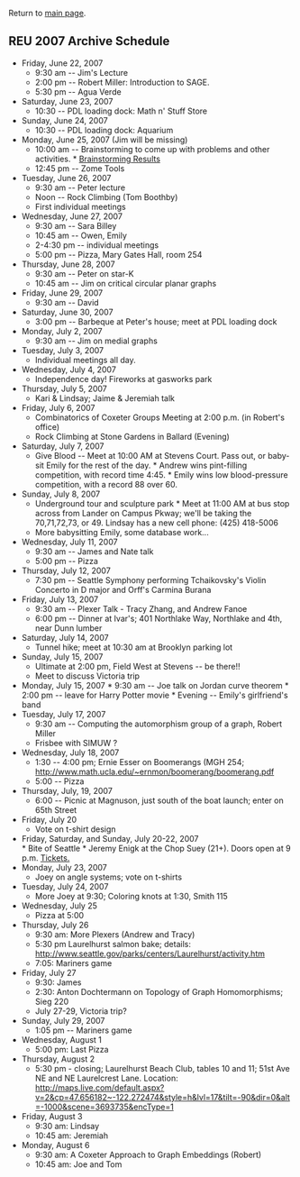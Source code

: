 
Return to <a href="/reu07">main page</a>. 


## REU 2007 Archive Schedule

* Friday, June 22, 2007 
   * 9:30 am -- Jim's Lecture 
   * 2:00 pm -- Robert Miller: Introduction to SAGE. 
   * 5:30 pm -- Agua Verde 
* Saturday, June 23, 2007 
   * 10:30 -- PDL loading dock: Math n' Stuff Store 
* Sunday, June 24, 2007 
   * 10:30 -- PDL loading dock: Aquarium 
* Monday, June 25, 2007 (Jim will be missing) 
   * 10:00 am -- Brainstorming to come up with problems and other activities. 
         * <a class="http" href="http://www.math.washington.edu/~reu/brainstorm.txt">Brainstorming Results</a> 
   * 12:45 pm -- Zome Tools 
* Tuesday, June 26, 2007 
   * 9:30 am -- Peter lecture 
   * Noon -- Rock Climbing (Tom Boothby) 
   * First individual meetings 
* Wednesday, June 27, 2007 
   * 9:30 am -- Sara Billey 
   * 10:45 am -- Owen, Emily 
   * 2-4:30 pm -- individual meetings 
   * 5:00 pm -- Pizza, Mary Gates Hall, room 254 
* Thursday, June 28, 2007 
   * 9:30 am -- Peter on star-K 
   * 10:45 am -- Jim on critical circular planar graphs 
* Friday, June 29, 2007 
   * 9:30 am -- David 
* Saturday, June 30, 2007 
   * 3:00 pm -- Barbeque at Peter's house; meet at PDL loading dock  
* Monday, July 2, 2007 
   * 9:30 am -- Jim on medial graphs 
* Tuesday, July 3, 2007 
   * Individual meetings all day. 
* Wednesday, July 4, 2007 
   * Independence day!  Fireworks at gasworks park 
* Thursday, July 5, 2007 
   * Kari & Lindsay; Jaime & Jeremiah talk 
* Friday, July 6, 2007 
   * Combinatorics of Coxeter Groups Meeting at 2:00 p.m. (in Robert's office) 
   * Rock Climbing at Stone Gardens in Ballard (Evening) 
* Saturday, July 7, 2007 
   * Give Blood -- Meet at 10:00 AM at Stevens Court.  Pass out, or baby-sit Emily for the rest of the day. 
         * Andrew wins pint-filling competition, with record time 4:45. 
         * Emily wins low blood-pressure competition, with a record 88 over 60. 
* Sunday, July 8, 2007  
   * Underground tour and sculpture park 
         * Meet at 11:00 AM at bus stop across from Lander on Campus Pkway; we'll be taking the 70,71,72,73, or 49.  Lindsay has a new cell phone: (425) 418-5006 
   * More babysitting Emily, some database work... 
* Wednesday, July 11, 2007 
   * 9:30 am -- James and Nate talk  
   * 5:00 pm -- Pizza 
* Thursday, July 12, 2007 
   * 7:30 pm -- Seattle Symphony performing Tchaikovsky's Violin Concerto in D major and Orff's Carmina Burana 
* Friday, July 13, 2007 
   * 9:30 am -- Plexer Talk - Tracy Zhang, and Andrew Fanoe 
   * 6:00 pm -- Dinner at Ivar's; 401 Northlake Way, Northlake and 4th, near Dunn lumber 
* Saturday, July 14, 2007 
   * Tunnel hike; meet at 10:30 am at Brooklyn parking lot 
* Sunday, July 15, 2007 
   * Ultimate at 2:00 pm, Field West at Stevens -- be there!! 
   * Meet to discuss Victoria trip 
* Monday, July 15, 2007 
      * 9:30 am -- Joe talk on Jordan curve theorem 
      * 2:00 pm -- leave for Harry Potter movie 
      * Evening -- Emily's girlfriend's band 
* Tuesday, July 17, 2007 
   * 9:30 am -- Computing the automorphism group of a graph, Robert Miller 
   * Frisbee with SIMUW ? 
* Wednesday, July 18, 2007 
   * 1:30 -- 4:00 pm; Ernie Esser on Boomerangs (MGH 254; <a href="http://www.math.ucla.edu/~ernmon/boomerang/boomerang.pdf">http://www.math.ucla.edu/~ernmon/boomerang/boomerang.pdf</a> 
   * 5:00 -- Pizza 
* Thursday, July, 19, 2007 
   * 6:00 -- Picnic at Magnuson, just south of the boat launch;  enter on 65th Street 
* Friday, July 20 
   * Vote on t-shirt design 
* Friday, Saturday, and Sunday, July 20-22, 2007   
      * Bite of Seattle 
      * Jeremy Enigk at the Chop Suey (21+). Doors open at 9 p.m. <a class="http" href="http://www.ticketweb.com/user/?region=wa&amp;query=schedule&amp;venue=chopsuey1">Tickets.</a> 
* Monday, July 23, 2007 
   * Joey on angle systems; vote on t-shirts 
* Tuesday, July 24, 2007 
   * More Joey at 9:30; Coloring knots at 1:30, Smith 115 
* Wednesday, July 25 
   * Pizza at 5:00 
* Thursday, July 26 
   * 9:30 am: More Plexers (Andrew and Tracy) 
   * 5:30 pm Laurelhurst salmon bake; details:   <a href="http://www.seattle.gov/parks/centers/Laurelhurst/activity.htm">http://www.seattle.gov/parks/centers/Laurelhurst/activity.htm</a> 
   * 7:05: Mariners game 
* Friday, July 27 
   * 9:30: James 
   * 2:30: Anton Dochtermann on Topology of Graph Homomorphisms; Sieg 220 
   * July 27-29, Victoria trip? 
* Sunday, July 29, 2007 
   * 1:05 pm -- Mariners game 
* Wednesday, August 1 
   * 5:00 pm: Last Pizza 
* Thursday, August 2 
   * 5:30 pm - closing; Laurelhurst Beach Club, tables 10 and 11; 51st Ave NE and NE Laurelcrest Lane. Location: <a href="http://maps.live.com/default.aspx?v=2&amp;cp=47.656182~-122.272474&amp;style=h&amp;lvl=17&amp;tilt=-90&amp;dir=0&amp;alt=-1000&amp;scene=3693735&amp;encType=1">http://maps.live.com/default.aspx?v=2&cp=47.656182~-122.272474&style=h&lvl=17&tilt=-90&dir=0&alt=-1000&scene=3693735&encType=1</a> 
* Friday, August 3 
   * 9:30 am: Lindsay 
   * 10:45 am: Jeremiah  
* Monday, August 6 
   * 9:30 am: A Coxeter Approach to Graph Embeddings (Robert) 
   * 10:45 am: Joe and Tom 